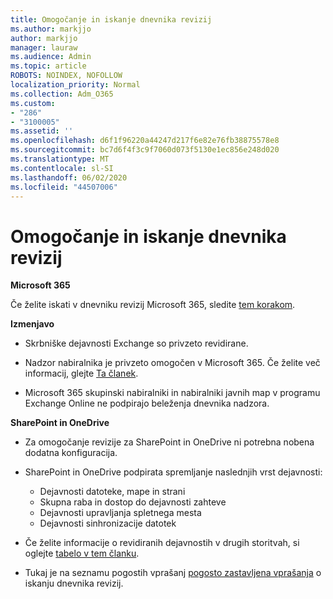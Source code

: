 ```yaml
---
title: Omogočanje in iskanje dnevnika revizij
ms.author: markjjo
author: markjjo
manager: lauraw
ms.audience: Admin
ms.topic: article
ROBOTS: NOINDEX, NOFOLLOW
localization_priority: Normal
ms.collection: Adm_O365
ms.custom:
- "286"
- "3100005"
ms.assetid: ''
ms.openlocfilehash: d6f1f96220a44247d217f6e82e76fb38875578e8
ms.sourcegitcommit: bc7d6f4f3c9f7060d073f5130e1ec856e248d020
ms.translationtype: MT
ms.contentlocale: sl-SI
ms.lasthandoff: 06/02/2020
ms.locfileid: "44507006"
---
```

# <a name="enable-and-search-the-audit-log"></a>Omogočanje in iskanje dnevnika revizij

**Microsoft 365**

Če želite iskati v dnevniku revizij Microsoft 365, sledite [tem korakom](https://docs.microsoft.com/microsoft-365/compliance/search-the-audit-log-in-security-and-compliance#search-the-audit-log).

**Izmenjavo**

- Skrbniške dejavnosti Exchange so privzeto revidirane.

- Nadzor nabiralnika je privzeto omogočen v Microsoft 365. Če želite več informacij, glejte [Ta članek](https://docs.microsoft.com/microsoft-365/compliance/enable-mailbox-auditing).

- Microsoft 365 skupinski nabiralniki in nabiralniki javnih map v programu Exchange Online ne podpirajo beleženja dnevnika nadzora.

**SharePoint in OneDrive**

- Za omogočanje revizije za SharePoint in OneDrive ni potrebna nobena dodatna konfiguracija.

- SharePoint in OneDrive podpirata spremljanje naslednjih vrst dejavnosti:

    - Dejavnosti datoteke, mape in strani
    - Skupna raba in dostop do dejavnosti zahteve
    - Dejavnosti upravljanja spletnega mesta
    - Dejavnosti sinhronizacije datotek

- Če želite informacije o revidiranih dejavnostih v drugih storitvah, si oglejte [tabelo v tem članku](https://docs.microsoft.com/microsoft-365/compliance/search-the-audit-log-in-security-and-compliance#audited-activities).

- Tukaj je na seznamu pogostih vprašanj [pogosto zastavljena vprašanja](https://docs.microsoft.com/microsoft-365/compliance/search-the-audit-log-in-security-and-compliance#frequently-asked-questions) o iskanju dnevnika revizij.